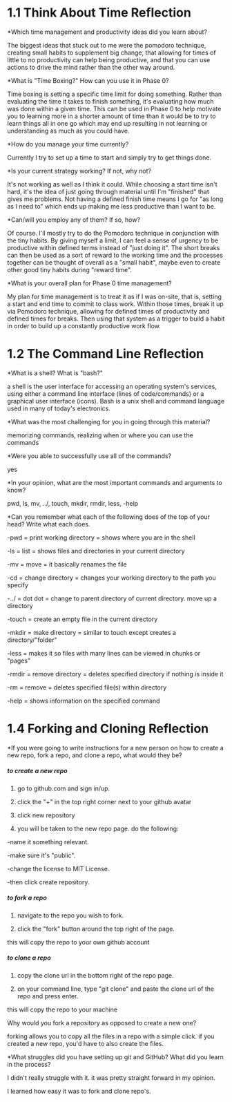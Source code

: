 # 1.1 Think About Time Reflection

*Which time management and productivity ideas did you learn about?

The biggest ideas that stuck out to me were the pomodoro technique, creating small habits to supplement big change, that allowing for times of little to no productivity can help being productive, and that you can use actions to drive the mind rather than the other way around.

*What is "Time Boxing?" How can you use it in Phase 0?

Time boxing is setting a specific time limit for doing something. Rather than evaluating the time it takes to finish something, it's evaluating how much was done within a given time. This can be used in Phase 0 to help motivate you to learning more in a shorter amount of time than it would be to try to learn things all in one go which may end up resulting in not learning or understanding as much as you could have.

*How do you manage your time currently?

Currently I try to set up a time to start and simply try to get things done.

*Is your current strategy working? If not, why not?

It's not working as well as I think it could. While choosing a start time isn't hard, it's the idea of just going through material until I'm "finished" that gives me problems. Not having a defined finish time means I go for "as long as I need to" which ends up making me less productive than I want to be.

*Can/will you employ any of them? If so, how?

Of course. I'll mostly try to do the Pomodoro technique in conjunction with the tiny habits. By giving myself a limit, I can feel a sense of urgency to be productive within defined terms instead of "just doing it". The short breaks can then be used as a sort of reward to the working time and the processes together can be thought of overall as a "small habit", maybe even to create other good tiny habits during "reward time".

*What is your overall plan for Phase 0 time management?

My plan for time management is to treat it as if I was on-site, that is, setting a start and end time to commit to class work. Within those times, break it up via Pomodoro technique, allowing for defined times of productivity and defined times for breaks. Then using that system as a trigger to build a habit in order to build up a constantly productive work flow.

# 1.2 The Command Line Reflection

*What is a shell? What is "bash?"

a shell is the user interface for accessing an operating system's services, using either a command line interface (lines of code/commands) or a graphical user interface (icons). Bash is a unix shell and command language used in many of today's electronics.

*What was the most challenging for you in going through this material?

memorizing commands, realizing when or where you can use the commands

*Were you able to successfully use all of the commands?

yes

*In your opinion, what are the most important commands and arguments to know?

pwd, ls, mv, ../, touch, mkdir, rmdir, less, -help

*Can you remember what each of the following does of the top of your head? Write what each does.

  -pwd = print working directory = shows where you are in the shell

  -ls = list = shows files and directories in your current directory

  -mv = move = it basically renames the file

  -cd = change directory = changes your working directory to the path you specify

  -../ = dot dot = change to parent directory of current directory. move up a directory

  -touch = create an empty file in the current directory

  -mkdir = make directory = similar to touch except creates a directory/"folder"

  -less = makes it so files with many lines can be viewed in chunks or "pages"

  -rmdir = remove directory = deletes specified directory if nothing is inside it

  -rm = remove = deletes specified file(s) within directory

  -help = shows information on the specified command

# 1.4 Forking and Cloning Reflection

*If you were going to write instructions for a new person on how to create a new repo, fork a repo, and clone a repo, what would they be?

##### to create a new repo

1. go to github.com and sign in/up.

2. click the "+" in the top right corner next to your github avatar

3. click new repository

4. you will be taken to the new repo page. do the following:

  -name it something relevant.

  -make sure it's "public".

  -change the license to MIT License.

  -then click create repository.

##### to fork a repo

1. navigate to the repo you wish to fork.

2. click the "fork" button around the top right of the page.

this will copy the repo to your own github account

##### to clone a repo

1. copy the clone url in the bottom right of the repo page.

2. on your command line, type "git clone" and paste the clone url of the repo and press enter.

this will copy the repo to your machine

 Why would you fork a repository as opposed to create a new one?

forking allows you to copy all the files in a repo with a simple click. if you created a new repo, you'd have to also create the files.

*What struggles did you have setting up git and GitHub? What did you learn in the process?

I didn't really struggle with it. it was pretty straight forward in my opinion.

I learned how easy it was to fork and clone repo's.
